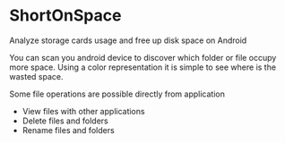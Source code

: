 ShortOnSpace
============

Analyze storage cards usage and free up disk space on Android

You can scan you android device to discover which folder or file occupy more space.
Using a color representation it is simple to see where is the wasted space.

Some file operations are possible directly from application

- View files with other applications
- Delete files and folders
- Rename files and folders